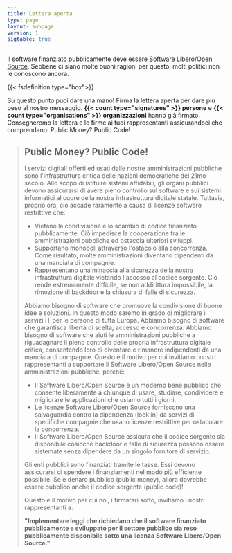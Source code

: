 ```yaml
---
title: Lettera aperta 
type: page
layout: subpage
version: 1
sigtable: true
---
```


Il software finanziato pubblicamente deve essere [Software Libero/Open Source][fs]. Sebbene ci siano molte buoni ragioni per questo, molti politici non le conoscono ancora.

{{< fsdefinition type="box">}}

Su questo punto puoi dare una mano! Firma la lettera aperta per dare più peso al nostro messaggio. **{{< count type="signatures" >}} persone** e **{{< count type="organisations" >}} organizzazioni** hanno già firmato. Consegneremo la lettera e le firme ai tuoi rappresentanti assicurandoci che comprendano: Public Money? Public Code!

> ## Public Money? Public Code!
> 
> I servizi digitali offerti ed usati dalle nostre amministrazioni pubbliche sono l'infrastruttura critica delle nazioni democratiche del 21mo secolo. Allo scopo di istituire sistemi affidabili, gli organi pubblici devono assicurarsi di avere pieno controllo sul software e sui sistemi informatici al cuore della nostra infrastruttura digitale statale. Tuttavia, proprio ora, ciò accade raramente a causa di licenze software restrittive che:
> 
> * Vietano la condivisione e lo scambio di codice finanziato pubblicamente. Ciò impedisce la cooperazione fra le amministrazioni pubbliche ed ostacola ulteriori sviluppi.
> * Supportano monopoli attraverso l'ostacolo alla concorrenza. Come risultato, molte amministrazioni diventano dipendenti da una manciata di compagnie.
> * Rappresentano una minaccia alla sicurezza della nostra infrastruttura digitale vietando l'accesso al codice sorgente. Ciò rende estremamente difficile, se non addirittura impossibile, la rimozione di backdoor e la chiusura di falle di sicurezza.
> 
> Abbiamo bisogno di software che promuove la condivisione di buone idee e soluzioni. In questo modo saremo in grado di migliorare i servizi IT per le persone di tutta Europa. Abbiamo bisogno di software che garantisca libertà di scelta, accesso e concorrenza. Abbiamo bisogno di software che aiuti le amministrazioni pubbliche a riguadagnare il pieno controllo delle propria infrastruttura digitale critica, consentendo loro di diventare e rimanere indipendenti da una manciata di compagnie. Questo è il motivo per cui invitiamo i nostri rappresentanti a supportare il Software Libero/Open Source nelle amministrazioni pubbliche, perché:
> 
> * Il Software Libero/Open Source è un moderno bene pubblico che consente liberamente a chiunque di usare, studiare, condividere e migliorare le applicazioni che usiamo tutti i giorni.
> * Le licenze Software Libero/Open Source forniscono una salvaguardia contro la dipendenza (lock in) da servizi di specifiche compagnie che usano licenze restrittive per ostacolare la concorrenza.
> * Il Software Libero/Open Source assicura che il codice sorgente sia disponibile cosicché backdoor e falle di sicurezza possono essere sistemate senza dipendere da un singolo fornitore di servizio.
> 
> Gli enti pubblici sono finanziati tramite le tasse. Essi devono assicurarsi di spendere i finanziamenti nel modo più efficiente possibile. Se è denaro pubblico (public money), allora dovrebbe essere pubblico anche il codice sorgente (public code)!
> 
> Questo è il motivo per cui noi, i firmatari sotto, invitiamo i nostri rappresentanti a:
> 
> **"Implementare leggi che richiedano che il software finanziato pubblicamente e sviluppato per il settore pubblico sia reso pubblicamente disponibile sotto una licenza Software Libero/Open Source."**

[fs]: https://fsfe.org/freesoftware/basics/summary.it.html "Il Software Libero dà a chiunque il diritto di usare, studiare, condividere e migliorare il software. Questo diritto aiuta a supportare altri diritti fondamentali come la libertà di parola, di stampa e la tutela della privacy."
